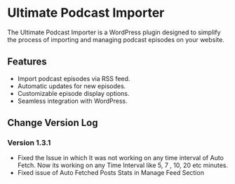 # Ultimate Podcast Importer

The Ultimate Podcast Importer is a WordPress plugin designed to simplify the process of importing and managing podcast episodes on your website.

## Features

- Import podcast episodes via RSS feed.
- Automatic updates for new episodes.
- Customizable episode display options.
- Seamless integration with WordPress.

## Change Version Log

### Version 1.3.1
- Fixed the Issue in which It was not working on any time interval of Auto Fetch. Now its working on any Time Interval like 5, 7 , 10, 20 etc minutes.
- Fixed issue of Auto Fetched Posts Stats in Manage Feed Section


